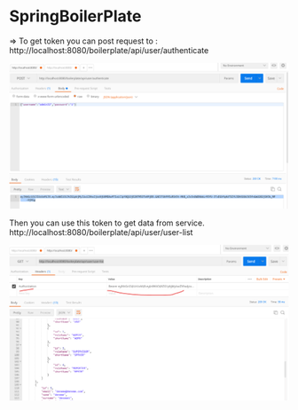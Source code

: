 # SpringBoilerPlate

=> To get token you can post request to : http://localhost:8080/boilerplate/api/user/authenticate

![img.png](img.png)


Then you can use this token to get data from service.
http://localhost:8080/boilerplate/api/user/user-list

![img_1.png](img_1.png)